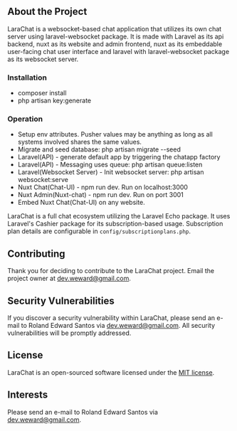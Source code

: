 ## About the Project

LaraChat is a websocket-based chat application that utilizes its own chat server using laravel-websocket package. It is made with Laravel as its api backend, nuxt as its website and admin frontend, nuxt as its embeddable user-facing chat user interface and laravel with laravel-websocket package as its websocket server.

### Installation
- composer install
- php artisan key:generate

### Operation
- Setup env attributes. Pusher values may be anything as long as all systems involved shares the same values.
- Migrate and seed database: php artisan migrate --seed
- Laravel(API) - generate default app by triggering the chatapp factory
- Laravel(API) - Messaging uses queue: php artisan queue:listen
- Laravel(Websocket Server) - Init websocket server: php artisan websocket:serve
- Nuxt Chat(Chat-UI) - npm run dev. Run on localhost:3000
- Nuxt Admin(Nuxt-chat) - npm run dev. Run on port 3001
- Embed Nuxt Chat(Chat-UI) on any website.

LaraChat is a full chat ecosystem utilizing the Laravel Echo package. It uses Laravel's Cashier package for its subscription-based usage. Subscription plan details are configurable in `config/subscriptionplans.php`.

## Contributing

Thank you for deciding to contribute to the LaraChat project. Email the project owner at dev.weward@gmail.com.

## Security Vulnerabilities

If you discover a security vulnerability within LaraChat, please send an e-mail to Roland Edward Santos via [dev.weward@gmail.com](mailto:dev.weward@gmail.com). All security vulnerabilities will be promptly addressed.

## License

LaraChat is an open-sourced software licensed under the [MIT license](https://opensource.org/licenses/MIT).

## Interests

Please send an e-mail to Roland Edward Santos via [dev.weward@gmail.com](mailto:dev.weward@gmail.com).